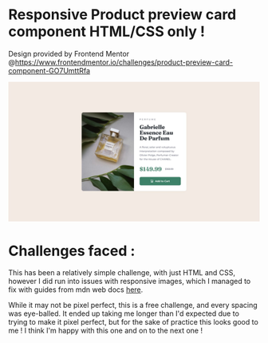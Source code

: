 # Responsive Product preview card component HTML/CSS only !

Design provided by Frontend Mentor @https://www.frontendmentor.io/challenges/product-preview-card-component-GO7UmttRfa


![DESIGN-IMG](design/desktop-design.jpg)

# Challenges faced :

This has been a relatively simple challenge, with just HTML and CSS, however I did run into issues with responsive images, which I managed to fix with guides from mdn web docs [here](https://developer.mozilla.org/en-US/docs/Learn/HTML/Multimedia_and_embedding/Responsive_images).

While it may not be pixel perfect, this is a free challenge, and every spacing was eye-balled. It ended up taking me longer than I'd expected due to trying to make it pixel perfect, but for the sake of practice this looks good to me ! I think I'm happy with this one and on to the next one ! 